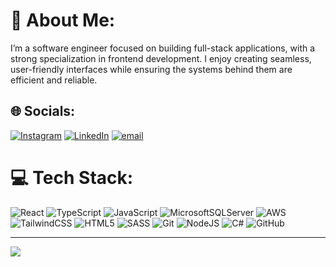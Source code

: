 # 💫 About Me:
I’m a software engineer focused on building full-stack applications, with a strong specialization in frontend development. I enjoy creating seamless, user-friendly interfaces while ensuring the systems behind them are efficient and reliable.


## 🌐 Socials:
[![Instagram](https://img.shields.io/badge/Instagram-%23E4405F.svg?logo=Instagram&logoColor=white)](https://instagram.com/https://www.instagram.com/imdonnyx) [![LinkedIn](https://img.shields.io/badge/LinkedIn-%230077B5.svg?logo=linkedin&logoColor=white)](https://linkedin.com/in/https://www.linkedin.com/in/donn-darryl-dimayuga-370929150) [![email](https://img.shields.io/badge/Email-D14836?logo=gmail&logoColor=white)](mailto:dimayugadonndarryl@gmail.com) 

# 💻 Tech Stack:
![React](https://img.shields.io/badge/react-%2320232a.svg?style=for-the-badge&logo=react&logoColor=%2361DAFB) ![TypeScript](https://img.shields.io/badge/typescript-%23007ACC.svg?style=for-the-badge&logo=typescript&logoColor=white) ![JavaScript](https://img.shields.io/badge/javascript-%23323330.svg?style=for-the-badge&logo=javascript&logoColor=%23F7DF1E) ![MicrosoftSQLServer](https://img.shields.io/badge/Microsoft%20SQL%20Server-CC2927?style=for-the-badge&logo=microsoft%20sql%20server&logoColor=white) ![AWS](https://img.shields.io/badge/AWS-%23FF9900.svg?style=for-the-badge&logo=amazon-aws&logoColor=white) ![TailwindCSS](https://img.shields.io/badge/tailwindcss-%2338B2AC.svg?style=for-the-badge&logo=tailwind-css&logoColor=white) ![HTML5](https://img.shields.io/badge/html5-%23E34F26.svg?style=for-the-badge&logo=html5&logoColor=white) ![SASS](https://img.shields.io/badge/SASS-hotpink.svg?style=for-the-badge&logo=SASS&logoColor=white) ![Git](https://img.shields.io/badge/git-%23F05033.svg?style=for-the-badge&logo=git&logoColor=white) ![NodeJS](https://img.shields.io/badge/node.js-6DA55F?style=for-the-badge&logo=node.js&logoColor=white) ![C#](https://img.shields.io/badge/c%23-%23239120.svg?style=for-the-badge&logo=csharp&logoColor=white) ![GitHub](https://img.shields.io/badge/github-%23121011.svg?style=for-the-badge&logo=github&logoColor=white)

---
[![](https://visitcount.itsvg.in/api?id=imdonnix&icon=2&color=13)](https://visitcount.itsvg.in)

<!-- Proudly created with GPRM ( https://gprm.itsvg.in ) -->

